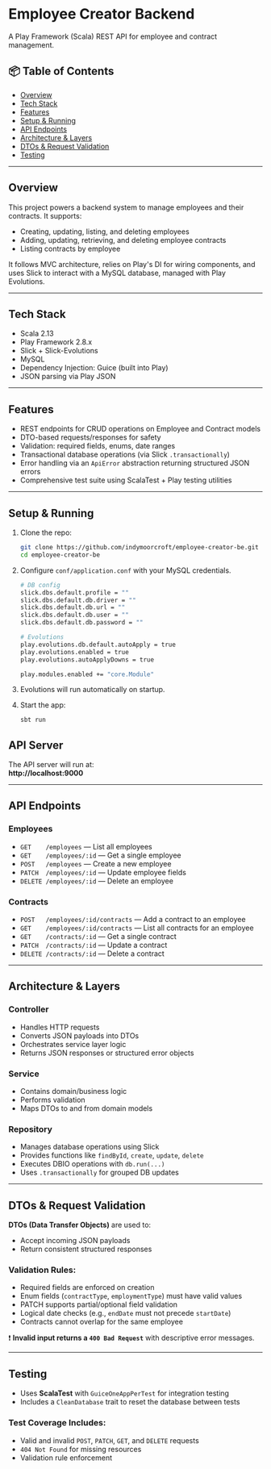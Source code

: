 # Employee Creator Backend

A Play Framework (Scala) REST API for employee and contract management.

## 📦 Table of Contents

- [Overview](#overview)
- [Tech Stack](#tech-stack)
- [Features](#features)
- [Setup & Running](#setup--running)
- [API Endpoints](#api-endpoints)
- [Architecture & Layers](#architecture--layers)
- [DTOs & Request Validation](#dtos--request-validation)
- [Testing](#testing)

---

## Overview

This project powers a backend system to manage employees and their contracts. It supports:

- Creating, updating, listing, and deleting employees
- Adding, updating, retrieving, and deleting employee contracts
- Listing contracts by employee

It follows MVC architecture, relies on Play's DI for wiring components, and uses Slick to interact with a MySQL database, managed with Play Evolutions.

---

## Tech Stack

- Scala 2.13
- Play Framework 2.8.x
- Slick + Slick-Evolutions
- MySQL
- Dependency Injection: Guice (built into Play)
- JSON parsing via Play JSON

---

## Features

- REST endpoints for CRUD operations on Employee and Contract models
- DTO-based requests/responses for safety
- Validation: required fields, enums, date ranges
- Transactional database operations (via Slick `.transactionally`)
- Error handling via an `ApiError` abstraction returning structured JSON errors
- Comprehensive test suite using ScalaTest + Play testing utilities

---

## Setup & Running

1. Clone the repo:

   ```bash
   git clone https://github.com/indymoorcroft/employee-creator-be.git
   cd employee-creator-be

2. Configure `conf/application.conf` with your MySQL credentials.

   ```bash
   # DB config
   slick.dbs.default.profile = ""
   slick.dbs.default.db.driver = ""
   slick.dbs.default.db.url = ""
   slick.dbs.default.db.user = ""
   slick.dbs.default.db.password = ""

   # Evolutions
   play.evolutions.db.default.autoApply = true
   play.evolutions.enabled = true
   play.evolutions.autoApplyDowns = true
   
   play.modules.enabled += "core.Module"

3. Evolutions will run automatically on startup.

4. Start the app:

   ```bash
   sbt run

## API Server

The API server will run at:  
**http://localhost:9000**

---

## API Endpoints

### Employees

- `GET    /employees` — List all employees
- `GET    /employees/:id` — Get a single employee
- `POST   /employees` — Create a new employee
- `PATCH  /employees/:id` — Update employee fields
- `DELETE /employees/:id` — Delete an employee

### Contracts

- `POST   /employees/:id/contracts` — Add a contract to an employee
- `GET    /employees/:id/contracts` — List all contracts for an employee
- `GET    /contracts/:id` — Get a single contract
- `PATCH  /contracts/:id` — Update a contract
- `DELETE /contracts/:id` — Delete a contract

---

## Architecture & Layers

### Controller

- Handles HTTP requests
- Converts JSON payloads into DTOs
- Orchestrates service layer logic
- Returns JSON responses or structured error objects

### Service

- Contains domain/business logic
- Performs validation
- Maps DTOs to and from domain models

### Repository

- Manages database operations using Slick
- Provides functions like `findById`, `create`, `update`, `delete`
- Executes DBIO operations with `db.run(...)`
- Uses `.transactionally` for grouped DB updates

---

## DTOs & Request Validation

**DTOs (Data Transfer Objects)** are used to:

- Accept incoming JSON payloads
- Return consistent structured responses

### Validation Rules:

- Required fields are enforced on creation
- Enum fields (`contractType`, `employmentType`) must have valid values
- PATCH supports partial/optional field validation
- Logical date checks (e.g., `endDate` must not precede `startDate`)
- Contracts cannot overlap for the same employee

❗ **Invalid input returns a `400 Bad Request`** with descriptive error messages.

---

## Testing

- Uses **ScalaTest** with `GuiceOneAppPerTest` for integration testing
- Includes a `CleanDatabase` trait to reset the database between tests

### Test Coverage Includes:

- Valid and invalid `POST`, `PATCH`, `GET`, and `DELETE` requests
- `404 Not Found` for missing resources
- Validation rule enforcement 
